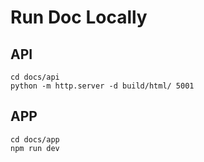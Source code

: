 # Run Doc Locally
## API
```
cd docs/api
python -m http.server -d build/html/ 5001
```

## APP
```
cd docs/app
npm run dev
```
